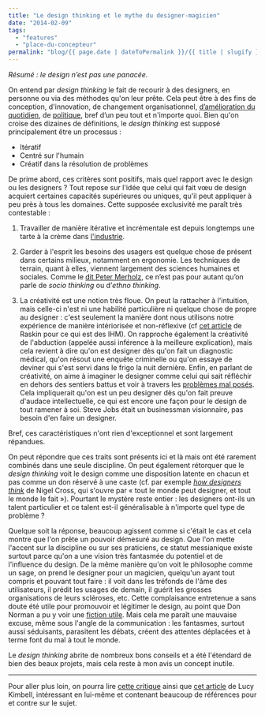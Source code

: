 ```yaml
---
title: "Le design thinking et le mythe du designer-magicien"
date: "2014-02-09"
tags:
  - "features"
  - "place-du-concepteur"
permalink: "blog/{{ page.date | dateToPermalink }}/{{ title | slugify }}/"
---
```


_Résumé : le design n’est pas une panacée._

On entend par _design thinking_ le fait de recourir à des designers, en personne ou via des méthodes qu'on leur prête. Cela peut être à des fins de conception, d'innovation, de changement organisationnel, [d’amélioration du quotidien](http://www.fastcodesign.com/3023361/how-design-thinking-could-make-your-new-years-resolutions-stick), de [politique](http://www.govtech.com/policy-management/10-Ways-that-Design-Thinking-Can-Save-Government.html), bref d’un peu tout et n'importe quoi. Bien qu'on croise des dizaines de définitions, le _design thinking_ est supposé principalement être un processus :

- Itératif
- Centré sur l'humain
- Créatif dans la résolution de problèmes

De prime abord, ces critères sont positifs, mais quel rapport avec le design ou les designers ? Tout repose sur l'idée que celui qui fait vœu de design acquiert certaines capacités supérieures ou uniques, qu'il peut appliquer à peu près à tous les domaines. Cette supposée exclusivité me paraît très contestable :

1. Travailler de manière itérative et incrémentale est depuis longtemps une tarte à la crème dans [l'industrie](https://en.wikipedia.org/wiki/Lean_management#Continuously_improve).

2. Garder à l'esprit les besoins des usagers est quelque chose de présent dans certains milieux, notamment en ergonomie. Les techniques de terrain, quant à elles, viennent largement des sciences humaines et sociales. Comme le [dit Peter Merholz](http://blogs.hbr.org/2009/10/why-design-thinking-wont-save/), ce n’est pas pour autant qu’on parle de _socio thinking_ ou d’_ethno thinking_.

3. La créativité est une notion très floue. On peut la rattacher à l'intuition, mais celle-ci n'est ni une habilité particulière ni quelque chose de propre au designer : c'est seulement la manière dont nous utilisons notre expérience de manière intériorisée et non-réflexive (cf [cet article](http://www.asktog.com/papers/raskinintuit.html) de Raskin pour ce qui est des IHM). On rapproche également la créativité de l'abduction (appelée aussi inférence à la meilleure explication), mais cela revient à dire qu'on est designer dès qu'on fait un diagnostic médical, qu'on résout une enquête criminelle ou qu'on essaye de deviner qui s'est servi dans le frigo la nuit dernière. Enfin, en parlant de créativité, on aime à imaginer le designer comme celui qui sait réfléchir en dehors des sentiers battus et voir à travers les [problèmes mal posés](https://en.wikipedia.org/wiki/Wicked_problem). Cela impliquerait qu'on est un peu designer dès qu'on fait preuve d'audace intellectuelle, ce qui est encore une façon pour le design de tout ramener à soi. Steve Jobs était un businessman visionnaire, pas besoin d'en faire un designer.


Bref, ces caractéristiques n'ont rien d'exceptionnel et sont largement répandues.

On peut répondre que ces traits sont présents ici et là mais ont été rarement combinés dans une seule discipline. On peut également rétorquer que le _design thinking_ voit le design comme une disposition latente en chacun et pas comme un don réservé à une caste (cf. par exemple [_how designers think_](http://books.google.fr/books?id=0NF38jrs7cAC&pg=PA49&lpg=PA49&dq=%22suggests+that+everyone+is+capable+of+designing.%22&source=bl&ots=oGWkyf2CLl&sig=R-DILzjkAv67M__XWjORKk__gzI&hl=fr&sa=X&ei=bFzRUpOEOeOO0AWoqIGIAw&ved=0CDwQ6AEwAQ#v=onepage&q=%22suggests%20that%20everyone%20is%20capable%20of%20designing.%22&f=false) de Nigel Cross, qui s'ouvre par « tout le monde peut designer, et tout le monde le fait »). Pourtant le mystère reste entier : les designers ont-ils un talent particulier et ce talent est-il généralisable à n'importe quel type de problème ?

Quelque soit la réponse, beaucoup agissent comme si c'était le cas et cela montre que l'on prête un pouvoir démesuré au design. Que l'on mette l'accent sur la discipline ou sur ses praticiens, ce statut messianique existe surtout parce qu'on a une vision très fantasmée du potentiel et de l'influence du design. De la même manière qu'on voit le philosophe comme un sage, on prend le designer pour un magicien, quelqu'un ayant tout compris et pouvant tout faire : il voit dans les tréfonds de l'âme des utilisateurs, il prédit les usages de demain, il guérit les grosses organisations de leurs scléroses, etc. Cette complaisance entretenue a sans doute été utile pour promouvoir et légitimer le design, au point que Don Norman a pu y voir une [fiction utile](http://www.core77.com/blog/columns/design_thinking_a_useful_myth_16790.asp). Mais cela me paraît une mauvaise excuse, même sous l'angle de la communication : les fantasmes, surtout aussi séduisants, parasitent les débats, créent des attentes déplacées et à terme font du mal à tout le monde.

Le _design thinking_ abrite de nombreux bons conseils et a été l'étendard de bien des beaux projets, mais cela reste à mon avis un concept inutile.

* * *

Pour aller plus loin, on pourra lire [cette critique](http://www.fastcodesign.com/1663480/design-thinking-isnt-a-miracle-cure-but-heres-how-it-helps) ainsi que [cet article](http://www.tandfonline.com/doi/abs/10.2752/175470811X13071166525216) de Lucy Kimbell, intéressant en lui-même et contenant beaucoup de références pour et contre sur le sujet.
